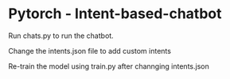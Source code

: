 # Pytorch - Intent-based-chatbot

Run chats.py to run the chatbot.

Change the intents.json file to add custom intents

Re-train the model using train.py after channging intents.json
